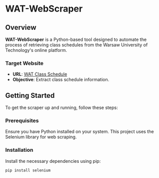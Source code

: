 # WAT-WebScraper

## Overview

**WAT-WebScraper** is a Python-based tool designed to automate the process of retrieving class schedules from the Warsaw University of Technology's online platform.

### Target Website
- **URL**: [WAT Class Schedule](https://s1.wcy.wat.edu.pl/ed1/)
- **Objective**: Extract class schedule information.

## Getting Started

To get the scraper up and running, follow these steps:

### Prerequisites

Ensure you have Python installed on your system. This project uses the Selenium library for web scraping.

### Installation

Install the necessary dependencies using pip:

```bash
pip install selenium
